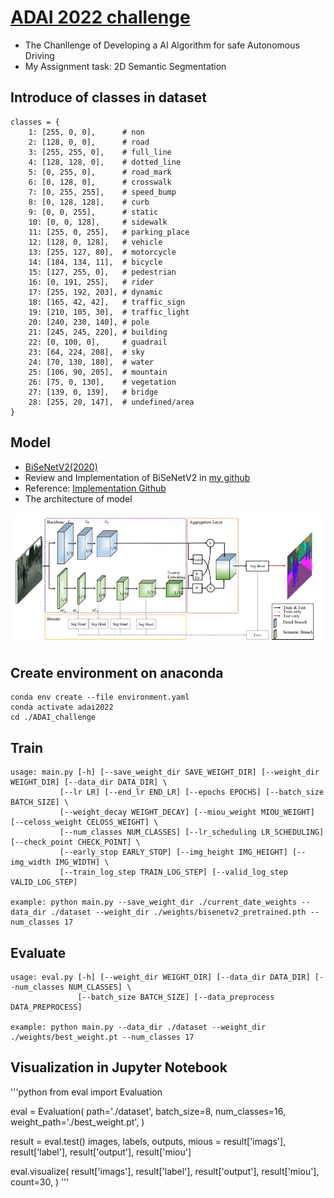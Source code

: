 # [ADAI 2022 challenge](https://adai2022.com/)  
- The Chanllenge of Developing a AI Algorithm for safe Autonomous Driving   
- My Assignment task: 2D Semantic Segmentation    

## Introduce of classes in dataset  
```
classes = {
    1: [255, 0, 0],      # non
    2: [128, 0, 0],      # road
    3: [255, 255, 0],    # full_line
    4: [128, 128, 0],    # dotted_line
    5: [0, 255, 0],      # road_mark
    6: [0, 128, 0],      # crosswalk
    7: [0, 255, 255],    # speed_bump
    8: [0, 128, 128],    # curb
    9: [0, 0, 255],      # static
    10: [0, 0, 128],     # sidewalk
    11: [255, 0, 255],   # parking_place
    12: [128, 0, 128],   # vehicle
    13: [255, 127, 80],  # motorcycle
    14: [184, 134, 11],  # bicycle
    15: [127, 255, 0],   # pedestrian
    16: [0, 191, 255],   # rider
    17: [255, 192, 203], # dynamic
    18: [165, 42, 42],   # traffic_sign
    19: [210, 105, 30],  # traffic_light
    20: [240, 230, 140], # pole
    21: [245, 245, 220], # building
    22: [0, 100, 0],     # guadrail
    23: [64, 224, 208],  # sky
    24: [70, 130, 180],  # water
    25: [106, 90, 205],  # mountain
    26: [75, 0, 130],    # vegetation
    27: [139, 0, 139],   # bridge
    28: [255, 20, 147],  # undefined/area
}
```  

## Model  
- [BiSeNetV2(2020)](https://arxiv.org/abs/2004.02147)  
- Review and Implementation of BiSeNetV2 in [my github](https://github.com/Sangh0/Segmentation/tree/main/BiSeNetV2)
- Reference: [Implementation Github](https://github.com/CoinCheung/BiSeNet)  
- The architecture of model  
<img src = "https://github.com/Sangh0/Segmentation/blob/main/BiSeNetV2/figure/figure3.JPG?raw=true">  

## Create environment on anaconda  
```
conda env create --file environment.yaml
conda activate adai2022
cd ./ADAI_challenge
```

## Train
```
usage: main.py [-h] [--save_weight_dir SAVE_WEIGHT_DIR] [--weight_dir WEIGHT_DIR] [--data_dir DATA_DIR] \ 
	       [--lr LR] [--end_lr END_LR] [--epochs EPOCHS] [--batch_size BATCH_SIZE] \
	       [--weight_decay WEIGHT_DECAY] [--miou_weight MIOU_WEIGHT] [--celoss_weight CELOSS_WEIGHT] \
	       [--num_classes NUM_CLASSES] [--lr_scheduling LR_SCHEDULING] [--check_point CHECK_POINT] \
	       [--early_stop EARLY_STOP] [--img_height IMG_HEIGHT] [--img_width IMG_WIDTH] \
	       [--train_log_step TRAIN_LOG_STEP] [--valid_log_step VALID_LOG_STEP]

example: python main.py --save_weight_dir ./current_date_weights --data_dir ./dataset --weight_dir ./weights/bisenetv2_pretrained.pth --num_classes 17
```

## Evaluate  
```
usage: eval.py [-h] [--weight_dir WEIGHT_DIR] [--data_dir DATA_DIR] [--num_classes NUM_CLASSES] \
               [--batch_size BATCH_SIZE] [--data_preprocess DATA_PREPROCESS]

example: python main.py --data_dir ./dataset --weight_dir ./weights/best_weight.pt --num_classes 17
```

## Visualization in Jupyter Notebook  
'''python
from eval import Evaluation

eval = Evaluation(
    path='./dataset',
    batch_size=8,
    num_classes=16,
    weight_path='./best_weight.pt',
)

result = eval.test()
images, labels, outputs, mious = result['imags'], result['label'], result['output'], result['miou']

eval.visualize(
    result['imags'],
    result['label'],
    result['output'],
    result['miou'],
    count=30,
)
'''
